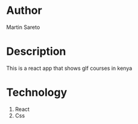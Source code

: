 # Author
Martin Sareto
# Description 
This is a react app that shows glf courses in kenya
# Technology
1. React
2. Css

